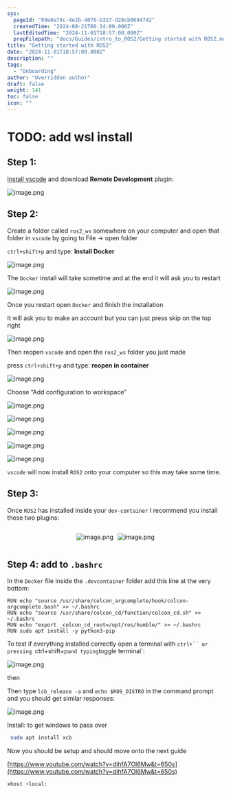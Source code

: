 ```yaml
---
sys:
  pageId: "89e0a78c-4e2b-4070-b327-d28cb0694742"
  createdTime: "2024-08-21T00:24:00.000Z"
  lastEditedTime: "2024-11-01T18:57:00.000Z"
  propFilepath: "docs/Guides/intro_to_ROS2/Getting started with ROS2.md"
title: "Getting started with ROS2"
date: "2024-11-01T18:57:00.000Z"
description: ""
tags:
  - "Onboarding"
author: "Overridden author"
draft: false
weight: 141
toc: false
icon: ""
---
```


# TODO: add wsl install

## Step 1:

[Install vscode](https://code.visualstudio.com/download) and download **Remote Development** plugin:

![image.png](https://prod-files-secure.s3.us-west-2.amazonaws.com/d518164a-d88e-44d1-a4ee-3adb3bd8bce0/efb52993-1881-4a40-b95e-6f020334f022/image.png?X-Amz-Algorithm=AWS4-HMAC-SHA256&X-Amz-Content-Sha256=UNSIGNED-PAYLOAD&X-Amz-Credential=ASIAZI2LB466VI6EFD65%2F20250223%2Fus-west-2%2Fs3%2Faws4_request&X-Amz-Date=20250223T021520Z&X-Amz-Expires=3600&X-Amz-Security-Token=IQoJb3JpZ2luX2VjEM%2F%2F%2F%2F%2F%2F%2F%2F%2F%2F%2FwEaCXVzLXdlc3QtMiJHMEUCIQCykKKlm1FhMqjW3XYhSQQAIfL4HN6ra%2F%2FV%2Bmx82IMdEwIgYjkP%2Fu2l5n4ZyaI3ALclmmjWwTbnT22DY7WM7W4A3%2BoqiAQI%2BP%2F%2F%2F%2F%2F%2F%2F%2F%2F%2FARAAGgw2Mzc0MjMxODM4MDUiDFbM%2F%2Bx5JtMrD9umsyrcA4yYJgoLrgCGWScFZkL5Ec4qt0JZ9ZyZaKfZ8WmKXLUj%2BL6GlxQQVSwqVALHF4LKMS2leUzcyQeEqWodJ6QaL8SEWIATx5Gkj2%2Bn8DJFIlkmuLtIZsPADmNVlELglFZwTCzCGO0Nl9qQPh7ka9p6vJNQvZsvYNlbTEqDx32xtthuhbRdGFctwUKOBZJi4tZZqsTXjm6mDZlduu%2Fv2wayim%2Fre7CIgLmmC4b7EDYCBUte7st28nwY%2Be03sdLKYDHjJjKsc41llumwA9YpFGOQKcxCYOZ8NEv7fWJj95%2FseCP8drzrMm8NbJO7tvcY9dix4Rf9LDU3zWjDZCp9P%2Bg%2BOw4KTjrUUS4dRn69i5541TgI3miyqDVHPprQu8hzdHrAnHAaiIRzO8vGAKRyGfyI2UQFoAYL7oupRFZIjEu5FSOCGcag7l7TNWZETmSSnZmDGQUR2tDEYaZQOGDPnTUjpjd2dUSGcv75YnWvgGj08EV9ZhWxYu9Zr0D0%2BfbrWjW3MC6s9pfAd0qYzLG%2Fq0gh8%2BLAuIQmXSSvcFqhpDOX3979BqUd%2BmhkJtE6OmyvKb0zDyP3qeLVBUk9yNOiqDgC%2BCpJETRIKJj3lHRH1Khx2TzgEjeDFxmOD%2FG9FR6iMLKj6b0GOqUBS8kQ%2Bu%2Fw%2FrDbISm2FKkAgwAeQNC5vClMGBcs9qbX0W71CE1n0bbm0xzByxeuihGbHK2ePVUxQjxQJJeZTFHOwfjFRQlfv5BkcPsxsPbZJGo2nz%2Ff6FM2%2BFScqFC5dSaIaBYyd2%2Fgw%2BM9v%2FyhoUecmvPjcG6b4h%2BjMKbRWwcXkv%2F2MYlifCzOV4Wu5PMFumFRBCCuJkiWQP0lFbx%2BjAk3%2BwbNc8Oq&X-Amz-Signature=663e7a8403a238f9c79c7809ed7d319bf3ee43bf23d361ece43b2debc0a704b9&X-Amz-SignedHeaders=host&x-id=GetObject)

## Step 2:

Create a folder called `ros2_ws` somewhere on your computer and open that folder in `vscode` by going to File → open folder 

`ctrl+shift+p` and type: **Install Docker**

![image.png](https://prod-files-secure.s3.us-west-2.amazonaws.com/d518164a-d88e-44d1-a4ee-3adb3bd8bce0/2269dc0e-1cd5-47ff-bceb-c04ad9b2eab0/image.png?X-Amz-Algorithm=AWS4-HMAC-SHA256&X-Amz-Content-Sha256=UNSIGNED-PAYLOAD&X-Amz-Credential=ASIAZI2LB466VI6EFD65%2F20250223%2Fus-west-2%2Fs3%2Faws4_request&X-Amz-Date=20250223T021520Z&X-Amz-Expires=3600&X-Amz-Security-Token=IQoJb3JpZ2luX2VjEM%2F%2F%2F%2F%2F%2F%2F%2F%2F%2F%2FwEaCXVzLXdlc3QtMiJHMEUCIQCykKKlm1FhMqjW3XYhSQQAIfL4HN6ra%2F%2FV%2Bmx82IMdEwIgYjkP%2Fu2l5n4ZyaI3ALclmmjWwTbnT22DY7WM7W4A3%2BoqiAQI%2BP%2F%2F%2F%2F%2F%2F%2F%2F%2F%2FARAAGgw2Mzc0MjMxODM4MDUiDFbM%2F%2Bx5JtMrD9umsyrcA4yYJgoLrgCGWScFZkL5Ec4qt0JZ9ZyZaKfZ8WmKXLUj%2BL6GlxQQVSwqVALHF4LKMS2leUzcyQeEqWodJ6QaL8SEWIATx5Gkj2%2Bn8DJFIlkmuLtIZsPADmNVlELglFZwTCzCGO0Nl9qQPh7ka9p6vJNQvZsvYNlbTEqDx32xtthuhbRdGFctwUKOBZJi4tZZqsTXjm6mDZlduu%2Fv2wayim%2Fre7CIgLmmC4b7EDYCBUte7st28nwY%2Be03sdLKYDHjJjKsc41llumwA9YpFGOQKcxCYOZ8NEv7fWJj95%2FseCP8drzrMm8NbJO7tvcY9dix4Rf9LDU3zWjDZCp9P%2Bg%2BOw4KTjrUUS4dRn69i5541TgI3miyqDVHPprQu8hzdHrAnHAaiIRzO8vGAKRyGfyI2UQFoAYL7oupRFZIjEu5FSOCGcag7l7TNWZETmSSnZmDGQUR2tDEYaZQOGDPnTUjpjd2dUSGcv75YnWvgGj08EV9ZhWxYu9Zr0D0%2BfbrWjW3MC6s9pfAd0qYzLG%2Fq0gh8%2BLAuIQmXSSvcFqhpDOX3979BqUd%2BmhkJtE6OmyvKb0zDyP3qeLVBUk9yNOiqDgC%2BCpJETRIKJj3lHRH1Khx2TzgEjeDFxmOD%2FG9FR6iMLKj6b0GOqUBS8kQ%2Bu%2Fw%2FrDbISm2FKkAgwAeQNC5vClMGBcs9qbX0W71CE1n0bbm0xzByxeuihGbHK2ePVUxQjxQJJeZTFHOwfjFRQlfv5BkcPsxsPbZJGo2nz%2Ff6FM2%2BFScqFC5dSaIaBYyd2%2Fgw%2BM9v%2FyhoUecmvPjcG6b4h%2BjMKbRWwcXkv%2F2MYlifCzOV4Wu5PMFumFRBCCuJkiWQP0lFbx%2BjAk3%2BwbNc8Oq&X-Amz-Signature=51eb91dd55b454235e795db741549e046b117ecc2f2450a8fcc3fdce670dc003&X-Amz-SignedHeaders=host&x-id=GetObject)

The `Docker` install will take sometime and at the end it will ask you to restart

![image.png](https://prod-files-secure.s3.us-west-2.amazonaws.com/d518164a-d88e-44d1-a4ee-3adb3bd8bce0/ed233f78-be33-4b1f-b89c-9c346c0e961e/image.png?X-Amz-Algorithm=AWS4-HMAC-SHA256&X-Amz-Content-Sha256=UNSIGNED-PAYLOAD&X-Amz-Credential=ASIAZI2LB466VI6EFD65%2F20250223%2Fus-west-2%2Fs3%2Faws4_request&X-Amz-Date=20250223T021520Z&X-Amz-Expires=3600&X-Amz-Security-Token=IQoJb3JpZ2luX2VjEM%2F%2F%2F%2F%2F%2F%2F%2F%2F%2F%2FwEaCXVzLXdlc3QtMiJHMEUCIQCykKKlm1FhMqjW3XYhSQQAIfL4HN6ra%2F%2FV%2Bmx82IMdEwIgYjkP%2Fu2l5n4ZyaI3ALclmmjWwTbnT22DY7WM7W4A3%2BoqiAQI%2BP%2F%2F%2F%2F%2F%2F%2F%2F%2F%2FARAAGgw2Mzc0MjMxODM4MDUiDFbM%2F%2Bx5JtMrD9umsyrcA4yYJgoLrgCGWScFZkL5Ec4qt0JZ9ZyZaKfZ8WmKXLUj%2BL6GlxQQVSwqVALHF4LKMS2leUzcyQeEqWodJ6QaL8SEWIATx5Gkj2%2Bn8DJFIlkmuLtIZsPADmNVlELglFZwTCzCGO0Nl9qQPh7ka9p6vJNQvZsvYNlbTEqDx32xtthuhbRdGFctwUKOBZJi4tZZqsTXjm6mDZlduu%2Fv2wayim%2Fre7CIgLmmC4b7EDYCBUte7st28nwY%2Be03sdLKYDHjJjKsc41llumwA9YpFGOQKcxCYOZ8NEv7fWJj95%2FseCP8drzrMm8NbJO7tvcY9dix4Rf9LDU3zWjDZCp9P%2Bg%2BOw4KTjrUUS4dRn69i5541TgI3miyqDVHPprQu8hzdHrAnHAaiIRzO8vGAKRyGfyI2UQFoAYL7oupRFZIjEu5FSOCGcag7l7TNWZETmSSnZmDGQUR2tDEYaZQOGDPnTUjpjd2dUSGcv75YnWvgGj08EV9ZhWxYu9Zr0D0%2BfbrWjW3MC6s9pfAd0qYzLG%2Fq0gh8%2BLAuIQmXSSvcFqhpDOX3979BqUd%2BmhkJtE6OmyvKb0zDyP3qeLVBUk9yNOiqDgC%2BCpJETRIKJj3lHRH1Khx2TzgEjeDFxmOD%2FG9FR6iMLKj6b0GOqUBS8kQ%2Bu%2Fw%2FrDbISm2FKkAgwAeQNC5vClMGBcs9qbX0W71CE1n0bbm0xzByxeuihGbHK2ePVUxQjxQJJeZTFHOwfjFRQlfv5BkcPsxsPbZJGo2nz%2Ff6FM2%2BFScqFC5dSaIaBYyd2%2Fgw%2BM9v%2FyhoUecmvPjcG6b4h%2BjMKbRWwcXkv%2F2MYlifCzOV4Wu5PMFumFRBCCuJkiWQP0lFbx%2BjAk3%2BwbNc8Oq&X-Amz-Signature=55470e6ead8ffc6fa5eaf616ca844a2aac4047a2e54a3bc1fcacc9566494572c&X-Amz-SignedHeaders=host&x-id=GetObject)

Once you restart open `Docker` and finish the installation

It will ask you to make an account but you can just press skip on the top right

![image.png](https://prod-files-secure.s3.us-west-2.amazonaws.com/d518164a-d88e-44d1-a4ee-3adb3bd8bce0/21010ad9-1659-4fd9-9f59-9932a09b2a3d/image.png?X-Amz-Algorithm=AWS4-HMAC-SHA256&X-Amz-Content-Sha256=UNSIGNED-PAYLOAD&X-Amz-Credential=ASIAZI2LB466VI6EFD65%2F20250223%2Fus-west-2%2Fs3%2Faws4_request&X-Amz-Date=20250223T021520Z&X-Amz-Expires=3600&X-Amz-Security-Token=IQoJb3JpZ2luX2VjEM%2F%2F%2F%2F%2F%2F%2F%2F%2F%2F%2FwEaCXVzLXdlc3QtMiJHMEUCIQCykKKlm1FhMqjW3XYhSQQAIfL4HN6ra%2F%2FV%2Bmx82IMdEwIgYjkP%2Fu2l5n4ZyaI3ALclmmjWwTbnT22DY7WM7W4A3%2BoqiAQI%2BP%2F%2F%2F%2F%2F%2F%2F%2F%2F%2FARAAGgw2Mzc0MjMxODM4MDUiDFbM%2F%2Bx5JtMrD9umsyrcA4yYJgoLrgCGWScFZkL5Ec4qt0JZ9ZyZaKfZ8WmKXLUj%2BL6GlxQQVSwqVALHF4LKMS2leUzcyQeEqWodJ6QaL8SEWIATx5Gkj2%2Bn8DJFIlkmuLtIZsPADmNVlELglFZwTCzCGO0Nl9qQPh7ka9p6vJNQvZsvYNlbTEqDx32xtthuhbRdGFctwUKOBZJi4tZZqsTXjm6mDZlduu%2Fv2wayim%2Fre7CIgLmmC4b7EDYCBUte7st28nwY%2Be03sdLKYDHjJjKsc41llumwA9YpFGOQKcxCYOZ8NEv7fWJj95%2FseCP8drzrMm8NbJO7tvcY9dix4Rf9LDU3zWjDZCp9P%2Bg%2BOw4KTjrUUS4dRn69i5541TgI3miyqDVHPprQu8hzdHrAnHAaiIRzO8vGAKRyGfyI2UQFoAYL7oupRFZIjEu5FSOCGcag7l7TNWZETmSSnZmDGQUR2tDEYaZQOGDPnTUjpjd2dUSGcv75YnWvgGj08EV9ZhWxYu9Zr0D0%2BfbrWjW3MC6s9pfAd0qYzLG%2Fq0gh8%2BLAuIQmXSSvcFqhpDOX3979BqUd%2BmhkJtE6OmyvKb0zDyP3qeLVBUk9yNOiqDgC%2BCpJETRIKJj3lHRH1Khx2TzgEjeDFxmOD%2FG9FR6iMLKj6b0GOqUBS8kQ%2Bu%2Fw%2FrDbISm2FKkAgwAeQNC5vClMGBcs9qbX0W71CE1n0bbm0xzByxeuihGbHK2ePVUxQjxQJJeZTFHOwfjFRQlfv5BkcPsxsPbZJGo2nz%2Ff6FM2%2BFScqFC5dSaIaBYyd2%2Fgw%2BM9v%2FyhoUecmvPjcG6b4h%2BjMKbRWwcXkv%2F2MYlifCzOV4Wu5PMFumFRBCCuJkiWQP0lFbx%2BjAk3%2BwbNc8Oq&X-Amz-Signature=07a2b69c5fadcc8f4d3bca31db664c056c42c124a4a8492cbe72d75e819b3335&X-Amz-SignedHeaders=host&x-id=GetObject)

Then reopen `vscode` and open the `ros2_ws` folder you just made

press `ctrl+shift+p` and type: **reopen in container**

![image.png](https://prod-files-secure.s3.us-west-2.amazonaws.com/d518164a-d88e-44d1-a4ee-3adb3bd8bce0/4e93b8c2-41ad-488c-8095-c74205196118/image.png?X-Amz-Algorithm=AWS4-HMAC-SHA256&X-Amz-Content-Sha256=UNSIGNED-PAYLOAD&X-Amz-Credential=ASIAZI2LB466VI6EFD65%2F20250223%2Fus-west-2%2Fs3%2Faws4_request&X-Amz-Date=20250223T021520Z&X-Amz-Expires=3600&X-Amz-Security-Token=IQoJb3JpZ2luX2VjEM%2F%2F%2F%2F%2F%2F%2F%2F%2F%2F%2FwEaCXVzLXdlc3QtMiJHMEUCIQCykKKlm1FhMqjW3XYhSQQAIfL4HN6ra%2F%2FV%2Bmx82IMdEwIgYjkP%2Fu2l5n4ZyaI3ALclmmjWwTbnT22DY7WM7W4A3%2BoqiAQI%2BP%2F%2F%2F%2F%2F%2F%2F%2F%2F%2FARAAGgw2Mzc0MjMxODM4MDUiDFbM%2F%2Bx5JtMrD9umsyrcA4yYJgoLrgCGWScFZkL5Ec4qt0JZ9ZyZaKfZ8WmKXLUj%2BL6GlxQQVSwqVALHF4LKMS2leUzcyQeEqWodJ6QaL8SEWIATx5Gkj2%2Bn8DJFIlkmuLtIZsPADmNVlELglFZwTCzCGO0Nl9qQPh7ka9p6vJNQvZsvYNlbTEqDx32xtthuhbRdGFctwUKOBZJi4tZZqsTXjm6mDZlduu%2Fv2wayim%2Fre7CIgLmmC4b7EDYCBUte7st28nwY%2Be03sdLKYDHjJjKsc41llumwA9YpFGOQKcxCYOZ8NEv7fWJj95%2FseCP8drzrMm8NbJO7tvcY9dix4Rf9LDU3zWjDZCp9P%2Bg%2BOw4KTjrUUS4dRn69i5541TgI3miyqDVHPprQu8hzdHrAnHAaiIRzO8vGAKRyGfyI2UQFoAYL7oupRFZIjEu5FSOCGcag7l7TNWZETmSSnZmDGQUR2tDEYaZQOGDPnTUjpjd2dUSGcv75YnWvgGj08EV9ZhWxYu9Zr0D0%2BfbrWjW3MC6s9pfAd0qYzLG%2Fq0gh8%2BLAuIQmXSSvcFqhpDOX3979BqUd%2BmhkJtE6OmyvKb0zDyP3qeLVBUk9yNOiqDgC%2BCpJETRIKJj3lHRH1Khx2TzgEjeDFxmOD%2FG9FR6iMLKj6b0GOqUBS8kQ%2Bu%2Fw%2FrDbISm2FKkAgwAeQNC5vClMGBcs9qbX0W71CE1n0bbm0xzByxeuihGbHK2ePVUxQjxQJJeZTFHOwfjFRQlfv5BkcPsxsPbZJGo2nz%2Ff6FM2%2BFScqFC5dSaIaBYyd2%2Fgw%2BM9v%2FyhoUecmvPjcG6b4h%2BjMKbRWwcXkv%2F2MYlifCzOV4Wu5PMFumFRBCCuJkiWQP0lFbx%2BjAk3%2BwbNc8Oq&X-Amz-Signature=908fbd60062daa3b8a11ce0cc71641b68056395155892ca29e8c25f6f96bf5e1&X-Amz-SignedHeaders=host&x-id=GetObject)

Choose “Add configuration to workspace”

![image.png](https://prod-files-secure.s3.us-west-2.amazonaws.com/d518164a-d88e-44d1-a4ee-3adb3bd8bce0/9560b282-5060-4989-ba37-97e7b2c22476/image.png?X-Amz-Algorithm=AWS4-HMAC-SHA256&X-Amz-Content-Sha256=UNSIGNED-PAYLOAD&X-Amz-Credential=ASIAZI2LB466VI6EFD65%2F20250223%2Fus-west-2%2Fs3%2Faws4_request&X-Amz-Date=20250223T021520Z&X-Amz-Expires=3600&X-Amz-Security-Token=IQoJb3JpZ2luX2VjEM%2F%2F%2F%2F%2F%2F%2F%2F%2F%2F%2FwEaCXVzLXdlc3QtMiJHMEUCIQCykKKlm1FhMqjW3XYhSQQAIfL4HN6ra%2F%2FV%2Bmx82IMdEwIgYjkP%2Fu2l5n4ZyaI3ALclmmjWwTbnT22DY7WM7W4A3%2BoqiAQI%2BP%2F%2F%2F%2F%2F%2F%2F%2F%2F%2FARAAGgw2Mzc0MjMxODM4MDUiDFbM%2F%2Bx5JtMrD9umsyrcA4yYJgoLrgCGWScFZkL5Ec4qt0JZ9ZyZaKfZ8WmKXLUj%2BL6GlxQQVSwqVALHF4LKMS2leUzcyQeEqWodJ6QaL8SEWIATx5Gkj2%2Bn8DJFIlkmuLtIZsPADmNVlELglFZwTCzCGO0Nl9qQPh7ka9p6vJNQvZsvYNlbTEqDx32xtthuhbRdGFctwUKOBZJi4tZZqsTXjm6mDZlduu%2Fv2wayim%2Fre7CIgLmmC4b7EDYCBUte7st28nwY%2Be03sdLKYDHjJjKsc41llumwA9YpFGOQKcxCYOZ8NEv7fWJj95%2FseCP8drzrMm8NbJO7tvcY9dix4Rf9LDU3zWjDZCp9P%2Bg%2BOw4KTjrUUS4dRn69i5541TgI3miyqDVHPprQu8hzdHrAnHAaiIRzO8vGAKRyGfyI2UQFoAYL7oupRFZIjEu5FSOCGcag7l7TNWZETmSSnZmDGQUR2tDEYaZQOGDPnTUjpjd2dUSGcv75YnWvgGj08EV9ZhWxYu9Zr0D0%2BfbrWjW3MC6s9pfAd0qYzLG%2Fq0gh8%2BLAuIQmXSSvcFqhpDOX3979BqUd%2BmhkJtE6OmyvKb0zDyP3qeLVBUk9yNOiqDgC%2BCpJETRIKJj3lHRH1Khx2TzgEjeDFxmOD%2FG9FR6iMLKj6b0GOqUBS8kQ%2Bu%2Fw%2FrDbISm2FKkAgwAeQNC5vClMGBcs9qbX0W71CE1n0bbm0xzByxeuihGbHK2ePVUxQjxQJJeZTFHOwfjFRQlfv5BkcPsxsPbZJGo2nz%2Ff6FM2%2BFScqFC5dSaIaBYyd2%2Fgw%2BM9v%2FyhoUecmvPjcG6b4h%2BjMKbRWwcXkv%2F2MYlifCzOV4Wu5PMFumFRBCCuJkiWQP0lFbx%2BjAk3%2BwbNc8Oq&X-Amz-Signature=800f006c98adb24b6f41c466a3d6f2b167f884fe604f297ef3eefe14a84275c4&X-Amz-SignedHeaders=host&x-id=GetObject)

![image.png](https://prod-files-secure.s3.us-west-2.amazonaws.com/d518164a-d88e-44d1-a4ee-3adb3bd8bce0/2ee63f81-886b-48e8-a553-dc6e5eac99e4/image.png?X-Amz-Algorithm=AWS4-HMAC-SHA256&X-Amz-Content-Sha256=UNSIGNED-PAYLOAD&X-Amz-Credential=ASIAZI2LB466VI6EFD65%2F20250223%2Fus-west-2%2Fs3%2Faws4_request&X-Amz-Date=20250223T021520Z&X-Amz-Expires=3600&X-Amz-Security-Token=IQoJb3JpZ2luX2VjEM%2F%2F%2F%2F%2F%2F%2F%2F%2F%2F%2FwEaCXVzLXdlc3QtMiJHMEUCIQCykKKlm1FhMqjW3XYhSQQAIfL4HN6ra%2F%2FV%2Bmx82IMdEwIgYjkP%2Fu2l5n4ZyaI3ALclmmjWwTbnT22DY7WM7W4A3%2BoqiAQI%2BP%2F%2F%2F%2F%2F%2F%2F%2F%2F%2FARAAGgw2Mzc0MjMxODM4MDUiDFbM%2F%2Bx5JtMrD9umsyrcA4yYJgoLrgCGWScFZkL5Ec4qt0JZ9ZyZaKfZ8WmKXLUj%2BL6GlxQQVSwqVALHF4LKMS2leUzcyQeEqWodJ6QaL8SEWIATx5Gkj2%2Bn8DJFIlkmuLtIZsPADmNVlELglFZwTCzCGO0Nl9qQPh7ka9p6vJNQvZsvYNlbTEqDx32xtthuhbRdGFctwUKOBZJi4tZZqsTXjm6mDZlduu%2Fv2wayim%2Fre7CIgLmmC4b7EDYCBUte7st28nwY%2Be03sdLKYDHjJjKsc41llumwA9YpFGOQKcxCYOZ8NEv7fWJj95%2FseCP8drzrMm8NbJO7tvcY9dix4Rf9LDU3zWjDZCp9P%2Bg%2BOw4KTjrUUS4dRn69i5541TgI3miyqDVHPprQu8hzdHrAnHAaiIRzO8vGAKRyGfyI2UQFoAYL7oupRFZIjEu5FSOCGcag7l7TNWZETmSSnZmDGQUR2tDEYaZQOGDPnTUjpjd2dUSGcv75YnWvgGj08EV9ZhWxYu9Zr0D0%2BfbrWjW3MC6s9pfAd0qYzLG%2Fq0gh8%2BLAuIQmXSSvcFqhpDOX3979BqUd%2BmhkJtE6OmyvKb0zDyP3qeLVBUk9yNOiqDgC%2BCpJETRIKJj3lHRH1Khx2TzgEjeDFxmOD%2FG9FR6iMLKj6b0GOqUBS8kQ%2Bu%2Fw%2FrDbISm2FKkAgwAeQNC5vClMGBcs9qbX0W71CE1n0bbm0xzByxeuihGbHK2ePVUxQjxQJJeZTFHOwfjFRQlfv5BkcPsxsPbZJGo2nz%2Ff6FM2%2BFScqFC5dSaIaBYyd2%2Fgw%2BM9v%2FyhoUecmvPjcG6b4h%2BjMKbRWwcXkv%2F2MYlifCzOV4Wu5PMFumFRBCCuJkiWQP0lFbx%2BjAk3%2BwbNc8Oq&X-Amz-Signature=99d5fc40484bdc07196be8b9cc0ea4817b0df4d97e56b5daa5de18307be38946&X-Amz-SignedHeaders=host&x-id=GetObject)

![image.png](https://prod-files-secure.s3.us-west-2.amazonaws.com/d518164a-d88e-44d1-a4ee-3adb3bd8bce0/ae1580b2-b048-407e-aed9-b584224a7a04/image.png?X-Amz-Algorithm=AWS4-HMAC-SHA256&X-Amz-Content-Sha256=UNSIGNED-PAYLOAD&X-Amz-Credential=ASIAZI2LB466VI6EFD65%2F20250223%2Fus-west-2%2Fs3%2Faws4_request&X-Amz-Date=20250223T021520Z&X-Amz-Expires=3600&X-Amz-Security-Token=IQoJb3JpZ2luX2VjEM%2F%2F%2F%2F%2F%2F%2F%2F%2F%2F%2FwEaCXVzLXdlc3QtMiJHMEUCIQCykKKlm1FhMqjW3XYhSQQAIfL4HN6ra%2F%2FV%2Bmx82IMdEwIgYjkP%2Fu2l5n4ZyaI3ALclmmjWwTbnT22DY7WM7W4A3%2BoqiAQI%2BP%2F%2F%2F%2F%2F%2F%2F%2F%2F%2FARAAGgw2Mzc0MjMxODM4MDUiDFbM%2F%2Bx5JtMrD9umsyrcA4yYJgoLrgCGWScFZkL5Ec4qt0JZ9ZyZaKfZ8WmKXLUj%2BL6GlxQQVSwqVALHF4LKMS2leUzcyQeEqWodJ6QaL8SEWIATx5Gkj2%2Bn8DJFIlkmuLtIZsPADmNVlELglFZwTCzCGO0Nl9qQPh7ka9p6vJNQvZsvYNlbTEqDx32xtthuhbRdGFctwUKOBZJi4tZZqsTXjm6mDZlduu%2Fv2wayim%2Fre7CIgLmmC4b7EDYCBUte7st28nwY%2Be03sdLKYDHjJjKsc41llumwA9YpFGOQKcxCYOZ8NEv7fWJj95%2FseCP8drzrMm8NbJO7tvcY9dix4Rf9LDU3zWjDZCp9P%2Bg%2BOw4KTjrUUS4dRn69i5541TgI3miyqDVHPprQu8hzdHrAnHAaiIRzO8vGAKRyGfyI2UQFoAYL7oupRFZIjEu5FSOCGcag7l7TNWZETmSSnZmDGQUR2tDEYaZQOGDPnTUjpjd2dUSGcv75YnWvgGj08EV9ZhWxYu9Zr0D0%2BfbrWjW3MC6s9pfAd0qYzLG%2Fq0gh8%2BLAuIQmXSSvcFqhpDOX3979BqUd%2BmhkJtE6OmyvKb0zDyP3qeLVBUk9yNOiqDgC%2BCpJETRIKJj3lHRH1Khx2TzgEjeDFxmOD%2FG9FR6iMLKj6b0GOqUBS8kQ%2Bu%2Fw%2FrDbISm2FKkAgwAeQNC5vClMGBcs9qbX0W71CE1n0bbm0xzByxeuihGbHK2ePVUxQjxQJJeZTFHOwfjFRQlfv5BkcPsxsPbZJGo2nz%2Ff6FM2%2BFScqFC5dSaIaBYyd2%2Fgw%2BM9v%2FyhoUecmvPjcG6b4h%2BjMKbRWwcXkv%2F2MYlifCzOV4Wu5PMFumFRBCCuJkiWQP0lFbx%2BjAk3%2BwbNc8Oq&X-Amz-Signature=beea8c8109f532ef670adc79e788a82352ab3b24f6e134ef59e0e1168fc0f2c3&X-Amz-SignedHeaders=host&x-id=GetObject)

![image.png](https://prod-files-secure.s3.us-west-2.amazonaws.com/d518164a-d88e-44d1-a4ee-3adb3bd8bce0/53255b28-f75e-430f-b9e3-c0ac8577e42b/image.png?X-Amz-Algorithm=AWS4-HMAC-SHA256&X-Amz-Content-Sha256=UNSIGNED-PAYLOAD&X-Amz-Credential=ASIAZI2LB466VI6EFD65%2F20250223%2Fus-west-2%2Fs3%2Faws4_request&X-Amz-Date=20250223T021520Z&X-Amz-Expires=3600&X-Amz-Security-Token=IQoJb3JpZ2luX2VjEM%2F%2F%2F%2F%2F%2F%2F%2F%2F%2F%2FwEaCXVzLXdlc3QtMiJHMEUCIQCykKKlm1FhMqjW3XYhSQQAIfL4HN6ra%2F%2FV%2Bmx82IMdEwIgYjkP%2Fu2l5n4ZyaI3ALclmmjWwTbnT22DY7WM7W4A3%2BoqiAQI%2BP%2F%2F%2F%2F%2F%2F%2F%2F%2F%2FARAAGgw2Mzc0MjMxODM4MDUiDFbM%2F%2Bx5JtMrD9umsyrcA4yYJgoLrgCGWScFZkL5Ec4qt0JZ9ZyZaKfZ8WmKXLUj%2BL6GlxQQVSwqVALHF4LKMS2leUzcyQeEqWodJ6QaL8SEWIATx5Gkj2%2Bn8DJFIlkmuLtIZsPADmNVlELglFZwTCzCGO0Nl9qQPh7ka9p6vJNQvZsvYNlbTEqDx32xtthuhbRdGFctwUKOBZJi4tZZqsTXjm6mDZlduu%2Fv2wayim%2Fre7CIgLmmC4b7EDYCBUte7st28nwY%2Be03sdLKYDHjJjKsc41llumwA9YpFGOQKcxCYOZ8NEv7fWJj95%2FseCP8drzrMm8NbJO7tvcY9dix4Rf9LDU3zWjDZCp9P%2Bg%2BOw4KTjrUUS4dRn69i5541TgI3miyqDVHPprQu8hzdHrAnHAaiIRzO8vGAKRyGfyI2UQFoAYL7oupRFZIjEu5FSOCGcag7l7TNWZETmSSnZmDGQUR2tDEYaZQOGDPnTUjpjd2dUSGcv75YnWvgGj08EV9ZhWxYu9Zr0D0%2BfbrWjW3MC6s9pfAd0qYzLG%2Fq0gh8%2BLAuIQmXSSvcFqhpDOX3979BqUd%2BmhkJtE6OmyvKb0zDyP3qeLVBUk9yNOiqDgC%2BCpJETRIKJj3lHRH1Khx2TzgEjeDFxmOD%2FG9FR6iMLKj6b0GOqUBS8kQ%2Bu%2Fw%2FrDbISm2FKkAgwAeQNC5vClMGBcs9qbX0W71CE1n0bbm0xzByxeuihGbHK2ePVUxQjxQJJeZTFHOwfjFRQlfv5BkcPsxsPbZJGo2nz%2Ff6FM2%2BFScqFC5dSaIaBYyd2%2Fgw%2BM9v%2FyhoUecmvPjcG6b4h%2BjMKbRWwcXkv%2F2MYlifCzOV4Wu5PMFumFRBCCuJkiWQP0lFbx%2BjAk3%2BwbNc8Oq&X-Amz-Signature=a130c80cde2c8421e7095b5962428d2e1dcdaf13c55fe0aa16af2bb458d2e029&X-Amz-SignedHeaders=host&x-id=GetObject)

![image.png](https://prod-files-secure.s3.us-west-2.amazonaws.com/d518164a-d88e-44d1-a4ee-3adb3bd8bce0/7c562767-5af9-4ffb-97d1-327bcdf4ee00/image.png?X-Amz-Algorithm=AWS4-HMAC-SHA256&X-Amz-Content-Sha256=UNSIGNED-PAYLOAD&X-Amz-Credential=ASIAZI2LB466VI6EFD65%2F20250223%2Fus-west-2%2Fs3%2Faws4_request&X-Amz-Date=20250223T021520Z&X-Amz-Expires=3600&X-Amz-Security-Token=IQoJb3JpZ2luX2VjEM%2F%2F%2F%2F%2F%2F%2F%2F%2F%2F%2FwEaCXVzLXdlc3QtMiJHMEUCIQCykKKlm1FhMqjW3XYhSQQAIfL4HN6ra%2F%2FV%2Bmx82IMdEwIgYjkP%2Fu2l5n4ZyaI3ALclmmjWwTbnT22DY7WM7W4A3%2BoqiAQI%2BP%2F%2F%2F%2F%2F%2F%2F%2F%2F%2FARAAGgw2Mzc0MjMxODM4MDUiDFbM%2F%2Bx5JtMrD9umsyrcA4yYJgoLrgCGWScFZkL5Ec4qt0JZ9ZyZaKfZ8WmKXLUj%2BL6GlxQQVSwqVALHF4LKMS2leUzcyQeEqWodJ6QaL8SEWIATx5Gkj2%2Bn8DJFIlkmuLtIZsPADmNVlELglFZwTCzCGO0Nl9qQPh7ka9p6vJNQvZsvYNlbTEqDx32xtthuhbRdGFctwUKOBZJi4tZZqsTXjm6mDZlduu%2Fv2wayim%2Fre7CIgLmmC4b7EDYCBUte7st28nwY%2Be03sdLKYDHjJjKsc41llumwA9YpFGOQKcxCYOZ8NEv7fWJj95%2FseCP8drzrMm8NbJO7tvcY9dix4Rf9LDU3zWjDZCp9P%2Bg%2BOw4KTjrUUS4dRn69i5541TgI3miyqDVHPprQu8hzdHrAnHAaiIRzO8vGAKRyGfyI2UQFoAYL7oupRFZIjEu5FSOCGcag7l7TNWZETmSSnZmDGQUR2tDEYaZQOGDPnTUjpjd2dUSGcv75YnWvgGj08EV9ZhWxYu9Zr0D0%2BfbrWjW3MC6s9pfAd0qYzLG%2Fq0gh8%2BLAuIQmXSSvcFqhpDOX3979BqUd%2BmhkJtE6OmyvKb0zDyP3qeLVBUk9yNOiqDgC%2BCpJETRIKJj3lHRH1Khx2TzgEjeDFxmOD%2FG9FR6iMLKj6b0GOqUBS8kQ%2Bu%2Fw%2FrDbISm2FKkAgwAeQNC5vClMGBcs9qbX0W71CE1n0bbm0xzByxeuihGbHK2ePVUxQjxQJJeZTFHOwfjFRQlfv5BkcPsxsPbZJGo2nz%2Ff6FM2%2BFScqFC5dSaIaBYyd2%2Fgw%2BM9v%2FyhoUecmvPjcG6b4h%2BjMKbRWwcXkv%2F2MYlifCzOV4Wu5PMFumFRBCCuJkiWQP0lFbx%2BjAk3%2BwbNc8Oq&X-Amz-Signature=a002e64624c7bc1a384cbb9fcdeecec5db8db9a3923f65b471c6e8cbba8e55a7&X-Amz-SignedHeaders=host&x-id=GetObject)

`vscode` will now install `ROS2` onto your computer so this may take some time.

## Step 3:

Once `ROS2` has installed inside your `dev-container` I recommend you install these two plugins:

<div style="display: flex;flex-direction: row; column-gap:10px; max-width: 630px;justify-content: center;">
<div>

![image.png](https://prod-files-secure.s3.us-west-2.amazonaws.com/d518164a-d88e-44d1-a4ee-3adb3bd8bce0/3fc3d550-5a54-4ba1-ba6b-faa01cdb7369/image.png?X-Amz-Algorithm=AWS4-HMAC-SHA256&X-Amz-Content-Sha256=UNSIGNED-PAYLOAD&X-Amz-Credential=ASIAZI2LB466XIGILRGU%2F20250223%2Fus-west-2%2Fs3%2Faws4_request&X-Amz-Date=20250223T021522Z&X-Amz-Expires=3600&X-Amz-Security-Token=IQoJb3JpZ2luX2VjEM%2F%2F%2F%2F%2F%2F%2F%2F%2F%2F%2FwEaCXVzLXdlc3QtMiJGMEQCIHduSOzhpn9lXwFLhvufvCmQVW4ZL0N0AakAF2LMBOwEAiBsUSmFhF3i%2FZ%2F%2FGbX2FYkHLCxYd4bnKuiyiwMhgj70xiqIBAj4%2F%2F%2F%2F%2F%2F%2F%2F%2F%2F8BEAAaDDYzNzQyMzE4MzgwNSIMeRW6gY64x0jAmrunKtwDNQ92RXp%2FZMvU9IpKOOXvlLhhITr0KXp%2FsXIAuE8VvNEXieOuR%2Fu%2BE2YV0dRVBrAOr06aOYdVCOPPRL3ii%2Fb3iD3VvEf1bE4%2BtrBv7oB3oBQSIH5u5lNhhw4llNPPT%2B6o0U0yo2ivFFwNVPRPgZTVD%2Bz8Ps3S7QxXzzEponDLxJEkR02pVlzCSdX0u8f%2FvFs3kXyXsoATJe1kdSwDPSIRZ2w4SUkUGoRP3tlvLXD8IXGRYttS908SnJ3HrJw4XsdM4XmquZHeKCaAGcmPXRkK2qy2xVtUJhRKKUjgbe3OM5GnPHv%2FRqzKAe8xTHeBAFCBptcD56B8AOXf2%2Fo681OdE5vSToBPnmSdHv7fmOow1ryrEuZ6rwjTXbFoH%2F0Rr4EKfydZssN5xjvR3DpGBWv7YRPzU%2BLx4RiYuuMJP5L38z75pP7TgQVprXlopvdFfF1t7BohyiN8OKgKQtoLTpa22mqGgnq%2BuDv2d4HqY7JwORMTwI%2BUsQLg%2FJ1sWx%2FPdWLw9ojQNE%2BlNw3u0CAmKScfBtQDs%2Bcm1i1bdGTAz7rOy1ATduXX1%2Fh%2FhO5ZsXSNDJL5YcthWTXwVNBUVL0PHEbzeVuNNkOh9EJ%2FnkuKnhK2gn7%2FYtyoJAwg33jH2Sgw0qrpvQY6pgHnVR1U5h4uJoCaOxIbsesD8OXJTcSmVE6cbvUbRvBxb8690%2B9Jdl2uhfGYcM7WQ32hSwyq%2B%2Fab58PFhEm7P2BBBJ0EUcEcj8F23OjP8MRHgc2U4NBEmK%2F4vnbMcA56w7fjjMeXpOzi3uB%2BeHp%2FzPp%2FTLBrMcqtYaF7ONuOY0%2FS1Cje1gewEl1yS%2BenwgytMm7ZE%2BwTZqzyhBm71js83ojRI4sUj07i&X-Amz-Signature=076f285fb7007f1944233618802f538d56965fdcf5fd8cd083a39e3d903afa07&X-Amz-SignedHeaders=host&x-id=GetObject)

</div>
<div>

![image.png](https://prod-files-secure.s3.us-west-2.amazonaws.com/d518164a-d88e-44d1-a4ee-3adb3bd8bce0/d994cc66-13c2-4093-a5a3-f84cf4601a82/image.png?X-Amz-Algorithm=AWS4-HMAC-SHA256&X-Amz-Content-Sha256=UNSIGNED-PAYLOAD&X-Amz-Credential=ASIAZI2LB466QFWM2EHM%2F20250223%2Fus-west-2%2Fs3%2Faws4_request&X-Amz-Date=20250223T021522Z&X-Amz-Expires=3600&X-Amz-Security-Token=IQoJb3JpZ2luX2VjEM%2F%2F%2F%2F%2F%2F%2F%2F%2F%2F%2FwEaCXVzLXdlc3QtMiJHMEUCIGWQu3SLZ73BFx3pxfpYAsTx%2F2TTm96dLLaOCpjcdlj%2BAiEApJbwVOt2qeXKUO3e58QQfuchmx61DWpamKUyFeAfl1kqiAQI%2BP%2F%2F%2F%2F%2F%2F%2F%2F%2F%2FARAAGgw2Mzc0MjMxODM4MDUiDISLCl5wa5QM%2BeyBTCrcA2M6JvwX3rsKxRBGCU1BIWBertdLdaXIunKKCLVwMFstmEbrmlzzzO%2FyHwbS14e7GuEqWo%2FCKNy6bVb8RbmcN4b47E52KI6POvy984heH%2BsoIX%2BJ7nAIrjYGSx9ziujEirooWnaqo1RpHfK8vKEDhRM3nzKPfnOp7FsKlrbFp1TDFJveB5jYQk8aH%2F8BhW%2FsJBl7S362juXWyB8dqEZaT8FPN70xW%2Fl8JCOixJN0SdjdwSGbyBQmmp2njHlZ4tnUSOtqLTgeUVioO800N0QrwGBnrfjlCF6TW%2B4TV6mlnwRX5qx5uns2v6ekpnCPOoHO5LSisEGJytL0syla1NId6u9HQRC3NfpXRJaJzTHG94EqQ%2FlIvMJpi6n5P8dGQOPSdyclk%2BFEwdkINL%2B2dkciNhiHZSC%2Bmc2gyjgYI%2Fl%2BfhNSujbIzjdeAmnTZ7JAfqLai3dx%2Bvv7zWMjTnyrcrZGwtG1qnbSvlwvSz8Nrhzt8Uhv%2FE3iLePbSIZsNnPGD%2FRsutzSesmEMOG9pcD8zoWFE2FYYZ%2FZIqI0jTKGhhuxVlvbR907I2NWG2sD%2BLR4qG0pleeChle%2BVrp%2BUzoDA%2B5vWqgMyz0ifkoELvcK54%2FOIPOfq1DNzJzybxbdRNnxMNmp6b0GOqUBm06Ug7CeQZ%2FZrqae5Wwy7IvNclPWJIJobeUO6LjYjCOipdKXHUU9boQlgXq2gIrieUPUH3fFNDwsc446BlxSMHxhclrgGV%2FJ0HJt6ppnYED5dgtc%2BfXpuERTX827tcRrStvNUkATsERy0NfJva9uL7QHoiS2uQON%2BMZzYFbIVfwzjpLDHQ88SEAm2qV%2FvbvNj%2BOgEKbaze1%2Fg1X%2Fb5hwCt6R8Zx2&X-Amz-Signature=fd6b2d98cdcfe893fd467750a44452dc5fd8f3045866e4ec0127d7bed4d0324a&X-Amz-SignedHeaders=host&x-id=GetObject)

</div>
</div>

## Step 4: add to `.bashrc`

In the `Docker` file inside the `.devcontainer` folder add this line at the very bottom: 

```docker
RUN echo "source /usr/share/colcon_argcomplete/hook/colcon-argcomplete.bash" >> ~/.bashrc
RUN echo "source /usr/share/colcon_cd/function/colcon_cd.sh" >> ~/.bashrc
RUN echo "export _colcon_cd_root=/opt/ros/humble/" >> ~/.bashrc
RUN sudo apt install -y python3-pip 
```

To test if everything installed correctly open a terminal with `ctrl+`` or pressing `ctrl+shift+p` and typing `toggle terminal`:

![image.png](https://prod-files-secure.s3.us-west-2.amazonaws.com/d518164a-d88e-44d1-a4ee-3adb3bd8bce0/6a4943d8-b04e-4c02-9a58-775f3384d1a5/image.png?X-Amz-Algorithm=AWS4-HMAC-SHA256&X-Amz-Content-Sha256=UNSIGNED-PAYLOAD&X-Amz-Credential=ASIAZI2LB466VI6EFD65%2F20250223%2Fus-west-2%2Fs3%2Faws4_request&X-Amz-Date=20250223T021520Z&X-Amz-Expires=3600&X-Amz-Security-Token=IQoJb3JpZ2luX2VjEM%2F%2F%2F%2F%2F%2F%2F%2F%2F%2F%2FwEaCXVzLXdlc3QtMiJHMEUCIQCykKKlm1FhMqjW3XYhSQQAIfL4HN6ra%2F%2FV%2Bmx82IMdEwIgYjkP%2Fu2l5n4ZyaI3ALclmmjWwTbnT22DY7WM7W4A3%2BoqiAQI%2BP%2F%2F%2F%2F%2F%2F%2F%2F%2F%2FARAAGgw2Mzc0MjMxODM4MDUiDFbM%2F%2Bx5JtMrD9umsyrcA4yYJgoLrgCGWScFZkL5Ec4qt0JZ9ZyZaKfZ8WmKXLUj%2BL6GlxQQVSwqVALHF4LKMS2leUzcyQeEqWodJ6QaL8SEWIATx5Gkj2%2Bn8DJFIlkmuLtIZsPADmNVlELglFZwTCzCGO0Nl9qQPh7ka9p6vJNQvZsvYNlbTEqDx32xtthuhbRdGFctwUKOBZJi4tZZqsTXjm6mDZlduu%2Fv2wayim%2Fre7CIgLmmC4b7EDYCBUte7st28nwY%2Be03sdLKYDHjJjKsc41llumwA9YpFGOQKcxCYOZ8NEv7fWJj95%2FseCP8drzrMm8NbJO7tvcY9dix4Rf9LDU3zWjDZCp9P%2Bg%2BOw4KTjrUUS4dRn69i5541TgI3miyqDVHPprQu8hzdHrAnHAaiIRzO8vGAKRyGfyI2UQFoAYL7oupRFZIjEu5FSOCGcag7l7TNWZETmSSnZmDGQUR2tDEYaZQOGDPnTUjpjd2dUSGcv75YnWvgGj08EV9ZhWxYu9Zr0D0%2BfbrWjW3MC6s9pfAd0qYzLG%2Fq0gh8%2BLAuIQmXSSvcFqhpDOX3979BqUd%2BmhkJtE6OmyvKb0zDyP3qeLVBUk9yNOiqDgC%2BCpJETRIKJj3lHRH1Khx2TzgEjeDFxmOD%2FG9FR6iMLKj6b0GOqUBS8kQ%2Bu%2Fw%2FrDbISm2FKkAgwAeQNC5vClMGBcs9qbX0W71CE1n0bbm0xzByxeuihGbHK2ePVUxQjxQJJeZTFHOwfjFRQlfv5BkcPsxsPbZJGo2nz%2Ff6FM2%2BFScqFC5dSaIaBYyd2%2Fgw%2BM9v%2FyhoUecmvPjcG6b4h%2BjMKbRWwcXkv%2F2MYlifCzOV4Wu5PMFumFRBCCuJkiWQP0lFbx%2BjAk3%2BwbNc8Oq&X-Amz-Signature=3d56b676ea5653de0cd28450f0c13d88b673417475b7101e292a6bd8566d9b08&X-Amz-SignedHeaders=host&x-id=GetObject)

then 

Then type `lsb_release -a` and `echo $ROS_DISTRO` in the command prompt and you should get similar responses:

![image.png](https://prod-files-secure.s3.us-west-2.amazonaws.com/d518164a-d88e-44d1-a4ee-3adb3bd8bce0/3e635dec-a805-4e85-8b9e-d000e5b71a4e/image.png?X-Amz-Algorithm=AWS4-HMAC-SHA256&X-Amz-Content-Sha256=UNSIGNED-PAYLOAD&X-Amz-Credential=ASIAZI2LB466VI6EFD65%2F20250223%2Fus-west-2%2Fs3%2Faws4_request&X-Amz-Date=20250223T021520Z&X-Amz-Expires=3600&X-Amz-Security-Token=IQoJb3JpZ2luX2VjEM%2F%2F%2F%2F%2F%2F%2F%2F%2F%2F%2FwEaCXVzLXdlc3QtMiJHMEUCIQCykKKlm1FhMqjW3XYhSQQAIfL4HN6ra%2F%2FV%2Bmx82IMdEwIgYjkP%2Fu2l5n4ZyaI3ALclmmjWwTbnT22DY7WM7W4A3%2BoqiAQI%2BP%2F%2F%2F%2F%2F%2F%2F%2F%2F%2FARAAGgw2Mzc0MjMxODM4MDUiDFbM%2F%2Bx5JtMrD9umsyrcA4yYJgoLrgCGWScFZkL5Ec4qt0JZ9ZyZaKfZ8WmKXLUj%2BL6GlxQQVSwqVALHF4LKMS2leUzcyQeEqWodJ6QaL8SEWIATx5Gkj2%2Bn8DJFIlkmuLtIZsPADmNVlELglFZwTCzCGO0Nl9qQPh7ka9p6vJNQvZsvYNlbTEqDx32xtthuhbRdGFctwUKOBZJi4tZZqsTXjm6mDZlduu%2Fv2wayim%2Fre7CIgLmmC4b7EDYCBUte7st28nwY%2Be03sdLKYDHjJjKsc41llumwA9YpFGOQKcxCYOZ8NEv7fWJj95%2FseCP8drzrMm8NbJO7tvcY9dix4Rf9LDU3zWjDZCp9P%2Bg%2BOw4KTjrUUS4dRn69i5541TgI3miyqDVHPprQu8hzdHrAnHAaiIRzO8vGAKRyGfyI2UQFoAYL7oupRFZIjEu5FSOCGcag7l7TNWZETmSSnZmDGQUR2tDEYaZQOGDPnTUjpjd2dUSGcv75YnWvgGj08EV9ZhWxYu9Zr0D0%2BfbrWjW3MC6s9pfAd0qYzLG%2Fq0gh8%2BLAuIQmXSSvcFqhpDOX3979BqUd%2BmhkJtE6OmyvKb0zDyP3qeLVBUk9yNOiqDgC%2BCpJETRIKJj3lHRH1Khx2TzgEjeDFxmOD%2FG9FR6iMLKj6b0GOqUBS8kQ%2Bu%2Fw%2FrDbISm2FKkAgwAeQNC5vClMGBcs9qbX0W71CE1n0bbm0xzByxeuihGbHK2ePVUxQjxQJJeZTFHOwfjFRQlfv5BkcPsxsPbZJGo2nz%2Ff6FM2%2BFScqFC5dSaIaBYyd2%2Fgw%2BM9v%2FyhoUecmvPjcG6b4h%2BjMKbRWwcXkv%2F2MYlifCzOV4Wu5PMFumFRBCCuJkiWQP0lFbx%2BjAk3%2BwbNc8Oq&X-Amz-Signature=1470143ac4921e9a84e4266085f49580ee8fe9f747666515f7b1bc2ba3c95aa9&X-Amz-SignedHeaders=host&x-id=GetObject)

Install:  to get windows to pass over

```bash
 sudo apt install xcb
```

Now you should be setup and should move onto the next guide 

[https://www.youtube.com/watch?v=dihfA7Ol6Mw&t=650s](https://www.youtube.com/watch?v=dihfA7Ol6Mw&t=650s)

```python
xhost +local:
```

